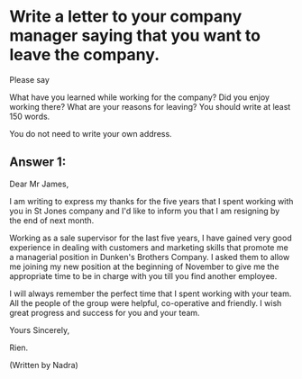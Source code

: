 # Write a letter to your company manager saying that you want to leave the company.

Please say


 
What have you learned while working for the company?
Did you enjoy working there?
What are your reasons for leaving?
You should write at least 150 words.

You do not need to write your own address.


## Answer 1:

Dear Mr James,

I am writing to express my thanks for the five years that I spent working with you in St Jones company and I'd like to inform you that I am resigning by the end of next month.

Working as a sale supervisor for the last five years, I have gained very good experience in dealing with customers and marketing skills that promote me a managerial position in Dunken's Brothers Company. I asked them to allow me joining my new position at the beginning of November to give me the appropriate time to be in charge with you till you find another employee.

I will always remember the perfect time that I spent working with your team. All the people of the group were helpful, co-operative and friendly. I wish great progress and success for you and your team.

Yours Sincerely,

Rien.

(Written by Nadra)